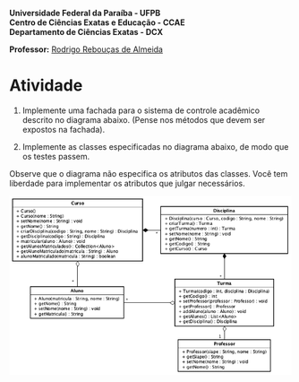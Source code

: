 **Universidade Federal da Paraíba - UFPB** \
**Centro de Ciências Exatas e Educação - CCAE** \
**Departamento de Ciências Exatas - DCX**

**Professor:** [Rodrigo Rebouças de Almeida](http://rodrigor.dcx.ufpb.br)

# Atividade

1. Implemente uma fachada para o sistema de controle acadêmico descrito no 
diagrama abaixo. (Pense nos métodos que devem ser expostos na fachada).

2. Implemente as classes especificadas no diagrama abaixo, de modo que os 
testes passem.

Observe que o diagrama não especifica os atributos das classes. Você tem liberdade para implementar os atributos que julgar necessários.

![diagrama](diagrama.png)
